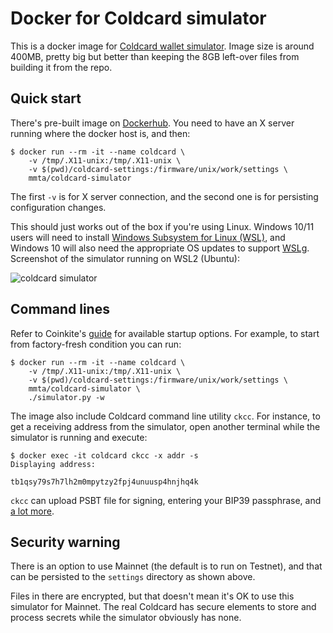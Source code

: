 # Docker for Coldcard simulator

This is a docker image for [Coldcard wallet simulator](https://github.com/Coldcard/firmware). Image size is around 400MB, pretty big but better than keeping the 8GB left-over files from building it from the repo.

## Quick start

There's pre-built image on [Dockerhub](https://hub.docker.com/repository/docker/mmta/coldcard-simulator). You need to have an X server running where the docker host is, and then:

```
$ docker run --rm -it --name coldcard \
    -v /tmp/.X11-unix:/tmp/.X11-unix \
    -v $(pwd)/coldcard-settings:/firmware/unix/work/settings \
    mmta/coldcard-simulator
```
The first `-v` is for X server connection, and the second one is for persisting configuration changes.

This should just works out of the box if you're using Linux. Windows 10/11 users will need to install 
[Windows Subsystem for Linux (WSL)](https://apps.microsoft.com/store/detail/windows-subsystem-for-linux/9P9TQF7MRM4R), and Windows 10 will also need the appropriate OS updates to support [WSLg](https://github.com/microsoft/wslg). Screenshot of the simulator running on WSL2 (Ubuntu):

![coldcard simulator](examples/screenshot.png)

## Command lines

Refer to Coinkite's [guide](https://github.com/Coldcard/firmware/tree/master/unix) for available startup options. For example, to start from factory-fresh condition you can run:

```
$ docker run --rm -it --name coldcard \
    -v /tmp/.X11-unix:/tmp/.X11-unix \
    -v $(pwd)/coldcard-settings:/firmware/unix/work/settings \
    mmta/coldcard-simulator \
    ./simulator.py -w
```

The image also include Coldcard command line utility `ckcc`. For instance, to get a receiving address from the simulator, open another terminal while the simulator is running and execute:

```
$ docker exec -it coldcard ckcc -x addr -s
Displaying address:

tb1qsy79s7h7lh2m0mpytzy2fpj4unuusp4hnjhq4k
```
`ckcc` can upload PSBT file for signing, entering your BIP39 passphrase, and [a lot more](https://github.com/Coldcard/ckcc-protocol).
## Security warning

There is an option to use Mainnet (the default is to run on Testnet), and that can be persisted to the `settings` directory as shown above.

Files in there are encrypted, but that doesn't mean it's OK to use this simulator for Mainnet. The real Coldcard has secure elements to store and process secrets while the simulator obviously has none.